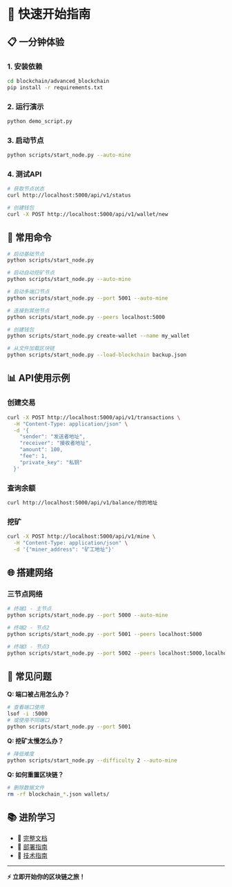 # 🚀 快速开始指南

## 📋 一分钟体验

### 1. 安装依赖
```bash
cd blockchain/advanced_blockchain
pip install -r requirements.txt
```

### 2. 运行演示
```bash
python demo_script.py
```

### 3. 启动节点
```bash
python scripts/start_node.py --auto-mine
```

### 4. 测试API
```bash
# 获取节点状态
curl http://localhost:5000/api/v1/status

# 创建钱包
curl -X POST http://localhost:5000/api/v1/wallet/new
```

## 🎯 常用命令

```bash
# 启动基础节点
python scripts/start_node.py

# 启动自动挖矿节点
python scripts/start_node.py --auto-mine

# 启动多端口节点
python scripts/start_node.py --port 5001 --auto-mine

# 连接到其他节点
python scripts/start_node.py --peers localhost:5000

# 创建钱包
python scripts/start_node.py create-wallet --name my_wallet

# 从文件加载区块链
python scripts/start_node.py --load-blockchain backup.json
```

## 📊 API使用示例

### 创建交易
```bash
curl -X POST http://localhost:5000/api/v1/transactions \
  -H "Content-Type: application/json" \
  -d '{
    "sender": "发送者地址",
    "receiver": "接收者地址",
    "amount": 100,
    "fee": 1,
    "private_key": "私钥"
  }'
```

### 查询余额
```bash
curl http://localhost:5000/api/v1/balance/你的地址
```

### 挖矿
```bash
curl -X POST http://localhost:5000/api/v1/mine \
  -H "Content-Type: application/json" \
  -d '{"miner_address": "矿工地址"}'
```

## 🌐 搭建网络

### 三节点网络
```bash
# 终端1 - 主节点
python scripts/start_node.py --port 5000 --auto-mine

# 终端2 - 节点2  
python scripts/start_node.py --port 5001 --peers localhost:5000

# 终端3 - 节点3
python scripts/start_node.py --port 5002 --peers localhost:5000,localhost:5001
```

## 🔧 常见问题

**Q: 端口被占用怎么办？**
```bash
# 查看端口使用
lsof -i :5000
# 或使用不同端口
python scripts/start_node.py --port 5001
```

**Q: 挖矿太慢怎么办？**
```bash
# 降低难度
python scripts/start_node.py --difficulty 2 --auto-mine
```

**Q: 如何重置区块链？**
```bash
# 删除数据文件
rm -rf blockchain_*.json wallets/
```

## 📚 进阶学习

- 📖 [完整文档](README.md)
- 🚀 [部署指南](DEPLOYMENT.md)  
- 🔧 [技术指南](TECHNICAL_GUIDE.md)

---

**⚡ 立即开始你的区块链之旅！** 